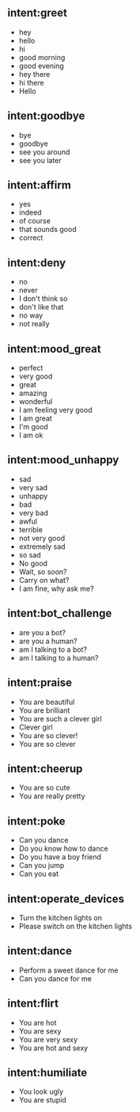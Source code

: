 ## intent:greet
- hey
- hello
- hi
- good morning
- good evening
- hey there
- hi there
- Hello

## intent:goodbye
- bye
- goodbye
- see you around
- see you later

## intent:affirm
- yes
- indeed
- of course
- that sounds good
- correct

## intent:deny
- no
- never
- I don't think so
- don't like that
- no way
- not really

## intent:mood_great
- perfect
- very good
- great
- amazing
- wonderful
- I am feeling very good
- I am great
- I'm good
- I am ok

## intent:mood_unhappy
- sad
- very sad
- unhappy
- bad
- very bad
- awful
- terrible
- not very good
- extremely sad
- so sad
- No good
- Wait, so soon?
- Carry on what?
- I am fine, why ask me?

## intent:bot_challenge
- are you a bot?
- are you a human?
- am I talking to a bot?
- am I talking to a human?

## intent:praise
- You are beautiful
- You are brilliant
- You are such a clever girl
- Clever girl
- You are so clever!
- You are so clever

## intent:cheerup
- You are so cute
- You are really pretty

## intent:poke
- Can you dance
- Do you know how to dance
- Do you have a boy friend
- Can you jump
- Can you eat

## intent:operate_devices
- Turn the kitchen lights on
- Please switch on the kitchen lights

## intent:dance
- Perform a sweet dance for me
- Can you dance for me

## intent:flirt
- You are hot
- You are sexy
- You are very sexy
- You are hot and sexy

## intent:humiliate
- You look ugly
- You are stupid
